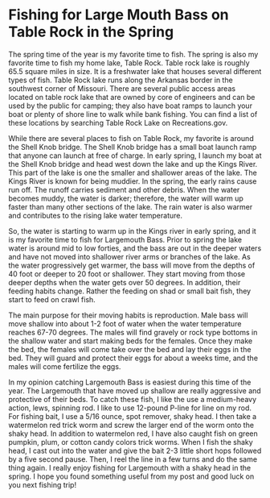 # Fishing for Large Mouth Bass on Table Rock in the Spring

The spring time of the year is my favorite time to fish. The spring is also my favorite time to fish my home lake, Table Rock. Table rock lake is roughly 65.5 square miles in size. It is a freshwater lake that houses several different types of fish. Table Rock lake runs along the Arkansas border in the southwest corner of Missouri. There are several public access areas located on table rock lake that are owned by core of engineers and can be used by the public for camping; they also have boat ramps to launch your boat or plenty of shore line to walk while bank fishing. You can find a list of these locations by searching Table Rock Lake on Recreations.gov. 

While there are several places to fish on Table Rock, my favorite is around the Shell Knob bridge. The Shell Knob bridge has a small boat launch ramp that anyone can launch at free of charge. In early spring, I launch my boat at the Shell Knob bridge and head west down the lake and up the Kings River. This part of the lake is one the smaller and shallower areas of the lake. The Kings River is known for being muddier. In the spring, the early rains cause run off. The runoff carries sediment and other debris. When the water becomes muddy, the water is darker; therefore, the water will warm up faster than many other sections of the lake. The rain water is also warmer and contributes to the rising lake water temperature.

So, the water is starting to warm up in the Kings river in early spring, and it is my favorite time to fish for Largemouth Bass. Prior to spring the lake water is around mid to low forties, and the bass are out in the deeper waters and have not moved into shallower river arms or branches of the lake. As the water progressively get warmer, the bass will move from the depths of 40 foot or deeper to 20 foot or shallower. They start moving from those deeper depths when the water gets over 50 degrees. In addition, their feeding habits change. Rather the feeding on shad or small bait fish, they start to feed on crawl fish.

The main purpose for their moving habits is reproduction. Male bass will move shallow into about 1-2 foot of water when the water temperature reaches 67-70 degrees. The males will find gravely or rock type bottoms in the shallow water and start making beds for the females. Once they make the bed, the females will come take over the bed and lay their eggs in the bed. They will guard and protect their eggs for about a weeks time, and the males will come fertilize the eggs.

In my opinion catching Largemouth Bass is easiest during this time of the year. The Largemouth that have moved up shallow are really aggressive and protective of their beds. To catch these fish, I like the use a medium-heavy action, lews, spinning rod. I like to use 12-pound P-line for line on my rod. For fishing bait, I use a 5/16 ounce, spot remover, shaky head. I then take a watermelon red trick worm and screw the larger end of the worm onto the shaky head. In addition to watermelon red, I have also caught fish on green pumpkin, plum, or cotton candy colors trick worms. When I fish the shaky head, I cast out into the water and give the bait 2-3 little short hops followed by a five second pause. Then, I reel the line in a few turns and do the same thing again. I really enjoy fishing for Largemouth with a shaky head in the spring. I hope you found something useful from my post and good luck on you next fishing trip!
